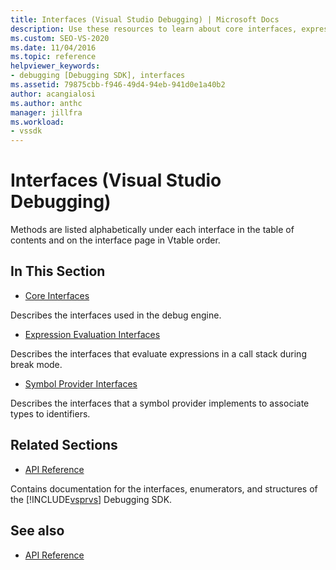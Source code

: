 ```yaml
---
title: Interfaces (Visual Studio Debugging) | Microsoft Docs
description: Use these resources to learn about core interfaces, expression evaluation interfaces, and symbol provider interfaces in Visual Studio debugging.
ms.custom: SEO-VS-2020
ms.date: 11/04/2016
ms.topic: reference
helpviewer_keywords:
- debugging [Debugging SDK], interfaces
ms.assetid: 79875cbb-f946-49d4-94eb-941d0e1a40b2
author: acangialosi
ms.author: anthc
manager: jillfra
ms.workload:
- vssdk
---
```

# Interfaces (Visual Studio Debugging)
Methods are listed alphabetically under each interface in the table of contents and on the interface page in Vtable order.

## In This Section
- [Core Interfaces](../../../extensibility/debugger/reference/core-interfaces.md)

 Describes the interfaces used in the debug engine.

- [Expression Evaluation Interfaces](../../../extensibility/debugger/reference/expression-evaluation-interfaces.md)

 Describes the interfaces that evaluate expressions in a call stack during break mode.

- [Symbol Provider Interfaces](../../../extensibility/debugger/reference/symbol-provider-interfaces.md)

 Describes the interfaces that a symbol provider implements to associate types to identifiers.

## Related Sections
- [API Reference](../../../extensibility/debugger/reference/api-reference-visual-studio-debugging.md)

 Contains documentation for the interfaces, enumerators, and structures of the [!INCLUDE[vsprvs](../../../code-quality/includes/vsprvs_md.md)] Debugging SDK.

## See also
- [API Reference](../../../extensibility/debugger/reference/api-reference-visual-studio-debugging.md)

